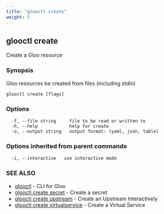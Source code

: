 ```yaml
---
title: "glooctl create"
weight: 5
---
```

## glooctl create

Create a Gloo resource

### Synopsis

Gloo resources be created from files (including stdin)

```
glooctl create [flags]
```

### Options

```
  -f, --file string     file to be read or written to
  -h, --help            help for create
  -o, --output string   output format: (yaml, json, table)
```

### Options inherited from parent commands

```
  -i, --interactive   use interactive mode
```

### SEE ALSO

* [glooctl](glooctl.md)	 - CLI for Gloo
* [glooctl create secret](glooctl_create_secret.md)	 - Create a secret
* [glooctl create upstream](glooctl_create_upstream.md)	 - Create an Upstream Interactively
* [glooctl create virtualservice](glooctl_create_virtualservice.md)	 - Create a Virtual Service

